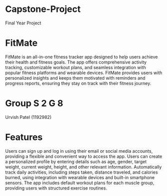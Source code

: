 # Capstone-Project
Final Year Project

# FitMate
FitMate is an all-in-one fitness tracker app designed to help users achieve their health and fitness goals. The app offers comprehensive activity tracking, customizable workout plans, and seamless integration with popular fitness platforms and wearable devices. FitMate provides users with personalized insights and keeps them motivated with reminders and progress reports, ensuring they stay on track with their fitness journey.

# Group S 2 G 8
Urvish Patel (1192982)




# Features
Users can sign up and log in using their email or social media accounts, providing a flexible and convenient way to access the app.
Users can create a personalized profile by entering details such as age, gender, target weight, current weight, height, and other relevant information.
Automatically track daily activities, including steps taken, distance traveled, and calories burned, using integration with wearable devices and built-in smartphone sensors.
The app includes default workout plans for each muscle group, providing users with structured exercise routines.



